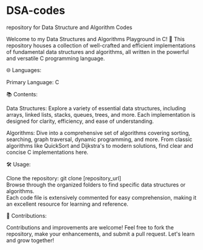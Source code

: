 # DSA-codes
repository for Data Structure and Algorithm Codes  

Welcome to my Data Structures and Algorithms Playground in C! 🚀 This repository houses a collection of well-crafted and efficient implementations of fundamental data structures and algorithms, all written in the powerful and versatile C programming language.

🌐 Languages:

Primary Language: C


📚 Contents:
  
Data Structures: Explore a variety of essential data structures, including arrays, linked lists, stacks, queues, trees, and more. Each implementation is designed for clarity, efficiency, and ease of understanding.
  
Algorithms: Dive into a comprehensive set of algorithms covering sorting, searching, graph traversal, dynamic programming, and more. From classic algorithms like QuickSort and Dijkstra's to modern solutions, find clear and concise C implementations here.  
  
🛠️ Usage:  
  
Clone the repository: git clone [repository_url]  
Browse through the organized folders to find specific data structures or algorithms.  
Each code file is extensively commented for easy comprehension, making it an excellent resource for learning and reference.  

🤝 Contributions:  
  
Contributions and improvements are welcome! Feel free to fork the repository, make your enhancements, and submit a pull request. Let's learn and grow together!







